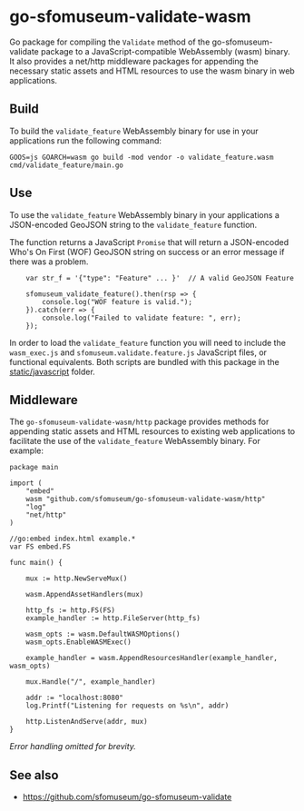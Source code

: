 # go-sfomuseum-validate-wasm

Go package for compiling the `Validate` method of the go-sfomuseum-validate package to a JavaScript-compatible WebAssembly (wasm) binary. It also provides a net/http middleware packages for appending the necessary static assets and HTML resources to use the wasm binary in web applications.

## Build

To build the `validate_feature` WebAssembly binary for use in your applications run the following command:

```
GOOS=js GOARCH=wasm go build -mod vendor -o validate_feature.wasm cmd/validate_feature/main.go
```

## Use

To use the `validate_feature` WebAssembly binary in your applications a JSON-encoded GeoJSON string to the `validate_feature` function.

The function returns a JavaScript `Promise` that will return a JSON-encoded Who's On First (WOF) GeoJSON string on success or an error message if there was a problem.

```
	var str_f = '{"type": "Feature" ... }'	// A valid GeoJSON Feature
	
	sfomuseum_validate_feature().then(rsp => {
	    console.log("WOF feature is valid.");
	}).catch(err => {
	    console.log("Failed to validate feature: ", err);
	});
```

In order to load the `validate_feature` function you will need to include the `wasm_exec.js` and `sfomuseum.validate.feature.js` JavaScript files, or functional equivalents. Both scripts are bundled with this package in the [static/javascript](static/javascript) folder.

## Middleware

The `go-sfomuseum-validate-wasm/http` package provides methods for appending static assets and HTML resources to existing web applications to facilitate the use of the `validate_feature` WebAssembly binary. For example:

```
package main

import (
	"embed"
	wasm "github.com/sfomuseum/go-sfomuseum-validate-wasm/http"
	"log"
	"net/http"
)

//go:embed index.html example.*
var FS embed.FS

func main() {

	mux := http.NewServeMux()

	wasm.AppendAssetHandlers(mux)

	http_fs := http.FS(FS)
	example_handler := http.FileServer(http_fs)

	wasm_opts := wasm.DefaultWASMOptions()
	wasm_opts.EnableWASMExec()

	example_handler = wasm.AppendResourcesHandler(example_handler, wasm_opts)

	mux.Handle("/", example_handler)

	addr := "localhost:8080"
	log.Printf("Listening for requests on %s\n", addr)

	http.ListenAndServe(addr, mux)
}
```

_Error handling omitted for brevity._

## See also

* https://github.com/sfomuseum/go-sfomuseum-validate